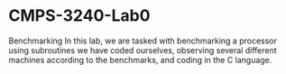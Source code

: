 # CMPS-3240-Lab0
Benchmarking
In this lab, we are tasked with benchmarking a processor using subroutines we have coded ourselves, observing several different machines according to the benchmarks, and coding in the C language.
